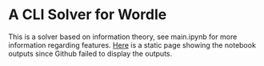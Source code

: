 # A CLI Solver for Wordle 

This is a solver based on information theory, see main.ipynb for more information regarding features.
[Here](https://nbviewer.org/github/vwainman/wordle_cli_solver/blob/main/main.ipynb
) is a static page showing the notebook outputs since Github failed to display the outputs.
